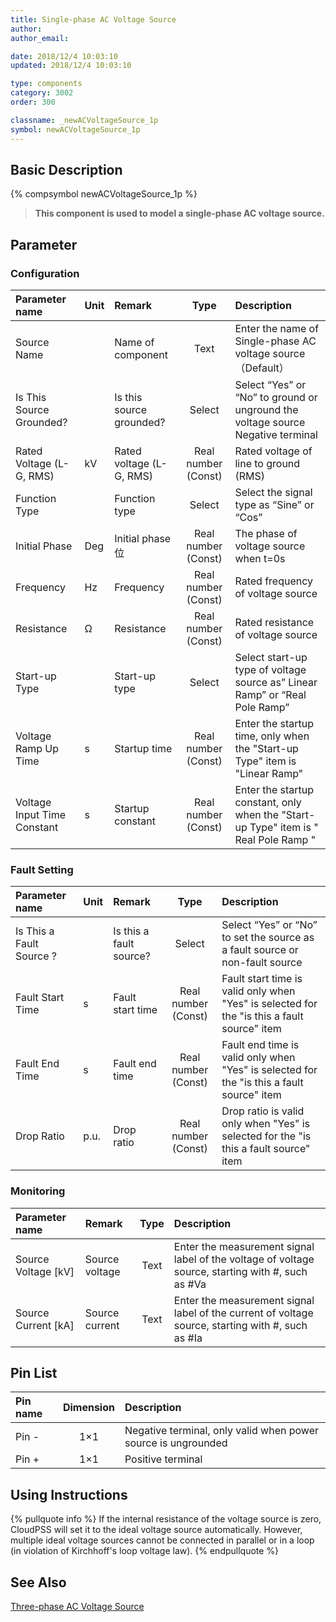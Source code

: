 ```yaml
---
title: Single-phase AC Voltage Source
author:
author_email:

date: 2018/12/4 10:03:10
updated: 2018/12/4 10:03:10

type: components
category: 3002
order: 300

classname: _newACVoltageSource_1p
symbol: newACVoltageSource_1p
---
```


## Basic Description

{% compsymbol newACVoltageSource_1p %}

> **This component is used to model a single-phase AC voltage source.**

## Parameter

### Configuration

| Parameter name              | Unit | Remark                   |        Type         | Description                                                                          |
| :-------------------------- | :--- | :----------------------- | :-----------------: | :----------------------------------------------------------------------------------- |
| Source Name                 |      | Name of component        |        Text         | Enter the name of Single-phase AC voltage source （Default）                         |
| Is This Source Grounded?    |      | Is this source grounded? |       Select        | Select “Yes” or “No” to ground or unground the voltage source Negative terminal      |
| Rated Voltage (L-G, RMS)    | kV   | Rated voltage (L-G, RMS) | Real number (Const) | Rated voltage of line to ground (RMS)                                                |
| Function Type               |      | Function type            |       Select        | Select the signal type as “Sine” or “Cos”                                            |
| Initial Phase               | Deg  | Initial phase 位         | Real number (Const) | The phase of voltage source when t=0s                                                |
| Frequency                   | Hz   | Frequency                | Real number (Const) | Rated frequency of voltage source                                                    |
| Resistance                  | Ω    | Resistance               | Real number (Const) | Rated resistance of voltage source                                                   |
| Start-up Type               |      | Start-up type            |       Select        | Select start-up type of voltage source as” Linear Ramp” or “Real Pole Ramp”          |
| Voltage Ramp Up Time        | s    | Startup time             | Real number (Const) | Enter the startup time, only when the "Start-up Type" item is "Linear Ramp"          |
| Voltage Input Time Constant | s    | Startup constant         | Real number (Const) | Enter the startup constant, only when the "Start-up Type" item is " Real Pole Ramp " |

### Fault Setting

| Parameter name           | Unit | Remark                  |        Type         | Description                                                                                 |
| :----------------------- | :--- | :---------------------- | :-----------------: | :------------------------------------------------------------------------------------------ |
| Is This a Fault Source ? |      | Is this a fault source? |       Select        | Select “Yes” or “No” to set the source as a fault source or non-fault source                |
| Fault Start Time         | s    | Fault start time        | Real number (Const) | Fault start time is valid only when "Yes" is selected for the "is this a fault source" item |
| Fault End Time           | s    | Fault end time          | Real number (Const) | Fault end time is valid only when "Yes" is selected for the "is this a fault source" item   |
| Drop Ratio               | p.u. | Drop ratio              | Real number (Const) | Drop ratio is valid only when "Yes" is selected for the "is this a fault source" item       |

### Monitoring

| Parameter name        | Remark         | Type | Description                                                                                       |
| :-------------------- | :------------- | :--: | :------------------------------------------------------------------------------------------------ |
| Source Voltage \[kV\] | Source voltage | Text | Enter the measurement signal label of the voltage of voltage source, starting with #, such as #Va |
| Source Current \[kA\] | Source current | Text | Enter the measurement signal label of the current of voltage source, starting with #, such as #Ia |

## Pin List

| Pin name | Dimension | Description                                                   |
| :------- | :-------: | :------------------------------------------------------------ |
| Pin -    |    1×1    | Negative terminal, only valid when power source is ungrounded |
| Pin +    |    1×1    | Positive terminal                                             |

## Using Instructions

{% pullquote info %}
If the internal resistance of the voltage source is zero, CloudPSS will set it to the ideal voltage source automatically. However, multiple ideal voltage sources cannot be connected in parallel or in a loop (in violation of Kirchhoff's loop voltage law).
{% endpullquote %}

## See Also

[Three-phase AC Voltage Source](comp_newACVoltageSource_3p.html)
